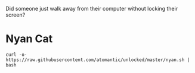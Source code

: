 Did someone just walk away from their computer without locking their screen?

# Nyan Cat
```
curl -o- https://raw.githubusercontent.com/atomantic/unlocked/master/nyan.sh | bash
```